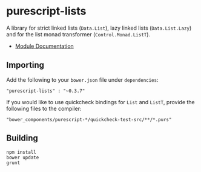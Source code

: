 # purescript-lists

A library for strict linked lists (```Data.List```), lazy linked lists (```Data.List.Lazy```) and for the list monad transformer (```Control.Monad.ListT```).

- [Module Documentation](docs/)

## Importing

Add the following to your ```bower.json``` file under ```dependencies```:

```
"purescript-lists" : "~0.3.7"
```

If you would like to use quickcheck bindings for ```List``` and ```ListT```, 
provide the following files to the compiler:

```
"bower_components/purescript-*/quickcheck-test-src/**/*.purs"
```

## Building

```
npm install
bower update
grunt
```
